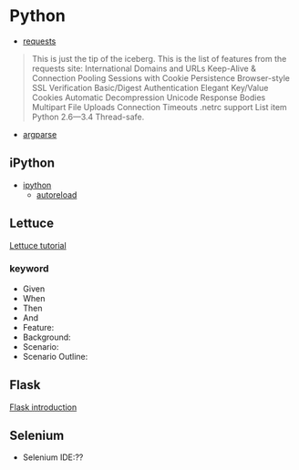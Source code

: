 # Python
* [requests][]
> This is just the tip of the iceberg. This is the list of features from the requests site:
International Domains and URLs
Keep-Alive & Connection Pooling
Sessions with Cookie Persistence
Browser-style SSL Verification
Basic/Digest Authentication
Elegant Key/Value Cookies
Automatic Decompression
Unicode Response Bodies
Multipart File Uploads
Connection Timeouts
.netrc support
List item
Python 2.6—3.4
Thread-safe.

* [argparse][]

## iPython
* [ipython][]
  * [autoreload][] 

## Lettuce
[Lettuce tutorial][lettuce]
### keyword
* Given
* When
* Then
* And
* Feature:
* Background:
* Scenario:
* Scenario Outline:

## Flask
[Flask introduction][flask]

## Selenium
* Selenium IDE:??

[requests]: http://docs.python-requests.org/en/latest/ 'requests documents'
[ipython]: http://ipython.org/ 'ipython'
[autoreload]: http://ipython.org/ipython-doc/dev/config/extensions/autoreload.html 'auto reload in iPython'
[argparse]: https://docs.python.org/2/library/optparse.html 'oprparse'
[flask]: http://flask.pocoo.org/ 'flask official website'
[lettuce]: http://lettuce.it/tutorial 'lettuce tutorial'
